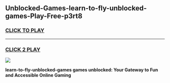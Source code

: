 
## Unblocked-Games-learn-to-fly-unblocked-games-Play-Free-p3rt8
<h3>
<a href="https://premium76.site?title=learn-to-fly-unblocked-games&ref=23A">CLICK TO PLAY</a></h3>
<hr>

<h3>
<a href="https://premium76.site?title=learn-to-fly-unblocked-games&ref=23A">CLICK 2 PLAY</a>
  
</h3>

<a href="https://premium76.site?title=learn-to-fly-unblocked-games&ref=23A"><img src="https://clearcache.store/games.png"></a>


**learn-to-fly-unblocked-games games unblocked: Your Gateway to Fun and Accessible Online Gaming**
